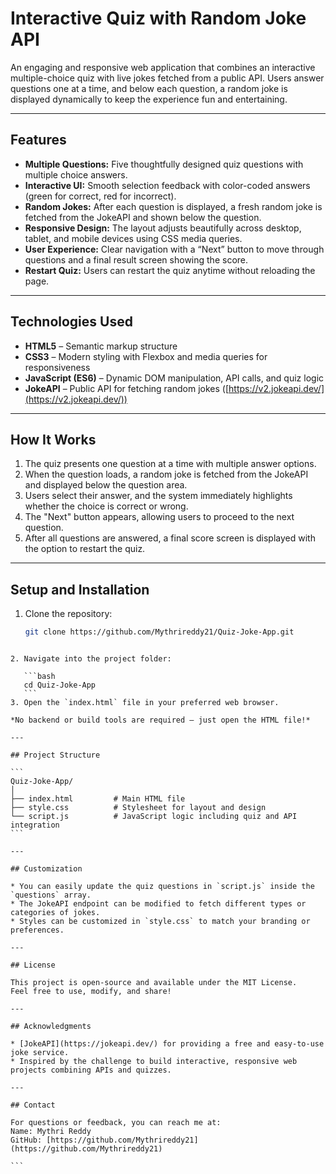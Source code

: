 # Interactive Quiz with Random Joke API

An engaging and responsive web application that combines an interactive multiple-choice quiz with live jokes fetched from a public API. Users answer questions one at a time, and below each question, a random joke is displayed dynamically to keep the experience fun and entertaining.

---

## Features

- **Multiple Questions:** Five thoughtfully designed quiz questions with multiple choice answers.
- **Interactive UI:** Smooth selection feedback with color-coded answers (green for correct, red for incorrect).
- **Random Jokes:** After each question is displayed, a fresh random joke is fetched from the JokeAPI and shown below the question.
- **Responsive Design:** The layout adjusts beautifully across desktop, tablet, and mobile devices using CSS media queries.
- **User Experience:** Clear navigation with a “Next” button to move through questions and a final result screen showing the score.
- **Restart Quiz:** Users can restart the quiz anytime without reloading the page.

---

## Technologies Used

- **HTML5** – Semantic markup structure
- **CSS3** – Modern styling with Flexbox and media queries for responsiveness
- **JavaScript (ES6)** – Dynamic DOM manipulation, API calls, and quiz logic
- **JokeAPI** – Public API for fetching random jokes ([https://v2.jokeapi.dev/](https://v2.jokeapi.dev/))

---

## How It Works

1. The quiz presents one question at a time with multiple answer options.
2. When the question loads, a random joke is fetched from the JokeAPI and displayed below the question area.
3. Users select their answer, and the system immediately highlights whether the choice is correct or wrong.
4. The "Next" button appears, allowing users to proceed to the next question.
5. After all questions are answered, a final score screen is displayed with the option to restart the quiz.

---

## Setup and Installation

1. Clone the repository:
   ```bash
   git clone https://github.com/Mythrireddy21/Quiz-Joke-App.git
````

2. Navigate into the project folder:

   ```bash
   cd Quiz-Joke-App
   ```
3. Open the `index.html` file in your preferred web browser.

*No backend or build tools are required — just open the HTML file!*

---

## Project Structure

```
Quiz-Joke-App/
│
├── index.html         # Main HTML file
├── style.css          # Stylesheet for layout and design
└── script.js          # JavaScript logic including quiz and API integration
```

---

## Customization

* You can easily update the quiz questions in `script.js` inside the `questions` array.
* The JokeAPI endpoint can be modified to fetch different types or categories of jokes.
* Styles can be customized in `style.css` to match your branding or preferences.

---

## License

This project is open-source and available under the MIT License.
Feel free to use, modify, and share!

---

## Acknowledgments

* [JokeAPI](https://jokeapi.dev/) for providing a free and easy-to-use joke service.
* Inspired by the challenge to build interactive, responsive web projects combining APIs and quizzes.

---

## Contact

For questions or feedback, you can reach me at:
Name: Mythri Reddy
GitHub: [https://github.com/Mythrireddy21](https://github.com/Mythrireddy21)

```


